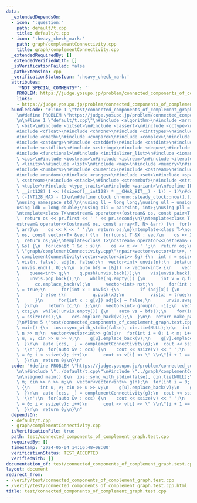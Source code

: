 ```yaml
---
data:
  _extendedDependsOn:
  - icon: ':question:'
    path: default/t.cpp
    title: default/t.cpp
  - icon: ':heavy_check_mark:'
    path: graph/complementConnectivity.cpp
    title: graph/complementConnectivity.cpp
  _extendedRequiredBy: []
  _extendedVerifiedWith: []
  _isVerificationFailed: false
  _pathExtension: cpp
  _verificationStatusIcon: ':heavy_check_mark:'
  attributes:
    '*NOT_SPECIAL_COMMENTS*': ''
    PROBLEM: https://judge.yosupo.jp/problem/connected_components_of_complement_graph
    links:
    - https://judge.yosupo.jp/problem/connected_components_of_complement_graph
  bundledCode: "#line 1 \"test/connected_components_of_complement_graph.test.cpp\"\
    \n#define PROBLEM \"https://judge.yosupo.jp/problem/connected_components_of_complement_graph\"\
    \n\n#line 1 \"default/t.cpp\"\n#include <algorithm>\n#include <array>\n#include\
    \ <bit>\n#include <bitset>\n#include <cassert>\n#include <cctype>\n#include <cfenv>\n\
    #include <cfloat>\n#include <chrono>\n#include <cinttypes>\n#include <climits>\n\
    #include <cmath>\n#include <compare>\n#include <complex>\n#include <concepts>\n\
    #include <cstdarg>\n#include <cstddef>\n#include <cstdint>\n#include <cstdio>\n\
    #include <cstdlib>\n#include <cstring>\n#include <deque>\n#include <fstream>\n\
    #include <functional>\n#include <initializer_list>\n#include <iomanip>\n#include\
    \ <ios>\n#include <iostream>\n#include <istream>\n#include <iterator>\n#include\
    \ <limits>\n#include <list>\n#include <map>\n#include <memory>\n#include <new>\n\
    #include <numbers>\n#include <numeric>\n#include <ostream>\n#include <queue>\n\
    #include <random>\n#include <ranges>\n#include <set>\n#include <span>\n#include\
    \ <sstream>\n#include <stack>\n#include <streambuf>\n#include <string>\n#include\
    \ <tuple>\n#include <type_traits>\n#include <variant>\n\n#define INT128_MAX (__int128)(((unsigned\
    \ __int128) 1 << ((sizeof(__int128) * __CHAR_BIT__) - 1)) - 1)\n#define INT128_MIN\
    \ (-INT128_MAX - 1)\n\n#define clock chrono::steady_clock::now().time_since_epoch().count()\n\
    \nusing namespace std;\n\nusing ll = long long;\nusing ull = unsigned long long;\n\
    using ldb = long double;\nusing pii = pair<int, int>;\nusing pll = pair<ll, ll>;\n\
    \ntemplate<class T>\nostream& operator<<(ostream& os, const pair<T, T> pr) {\n\
    \  return os << pr.first << ' ' << pr.second;\n}\ntemplate<class T, size_t N>\n\
    ostream& operator<<(ostream& os, const array<T, N> &arr) {\n  for(const T &X :\
    \ arr)\n    os << X << ' ';\n  return os;\n}\ntemplate<class T>\nostream& operator<<(ostream&\
    \ os, const vector<T> &vec) {\n  for(const T &X : vec)\n    os << X << ' ';\n\
    \  return os;\n}\ntemplate<class T>\nostream& operator<<(ostream& os, const set<T>\
    \ &s) {\n  for(const T &x : s)\n    os << x << ' ';\n  return os;\n}\n#line 1\
    \ \"graph/complementConnectivity.cpp\"\npair<vector<vector<int>>, vector<int>>\
    \ complementConnectivity(vector<vector<int>> &g) {\n  int n = ssize(g);\n  vector<bool>\
    \ vis(n, false), adj(n, false);\n  vector<int> unvis(n);\n  iota(unvis.begin(),\
    \ unvis.end(), 0);\n\n  auto bfs = [&]() -> vector<int> {\n    vector<int> cc;\n\
    \    queue<int> q;\n    q.push(unvis.back());\n    vis[unvis.back()] = true;\n\
    \    unvis.pop_back();\n    while(!q.empty()) {\n      int v = q.front(); q.pop();\n\
    \      cc.emplace_back(v);\n      vector<int> nxt;\n      for(int x : g[v]) adj[x]\
    \ = true;\n      for(int x : unvis) {\n        if (adj[x]) {\n          nxt.emplace_back(x);\n\
    \        } else {\n          q.push(x);\n          vis[x] = true;\n        }\n\
    \      }\n      for(int x : g[v]) adj[x] = false;\n      unvis.swap(nxt);\n  \
    \  }\n\n    return cc;\n  };\n\n  vector<int> group(n, -1);\n  vector<vector<int>>\
    \ ccs;\n  while(!unvis.empty()) {\n    auto vs = bfs();\n    for(int x : vs) group[x]\
    \ = ssize(ccs);\n    ccs.emplace_back(vs);\n  }\n\n  return make_pair(ccs, group);\n\
    }\n#line 5 \"test/connected_components_of_complement_graph.test.cpp\"\n\nsigned\
    \ main() {\n  ios::sync_with_stdio(false), cin.tie(NULL);\n\n  int n, m; cin >>\
    \ n >> m;\n  vector<vector<int>> g(n);\n  for(int i = 0; i < m; i++) {\n    int\
    \ u, v; cin >> u >> v;\n    g[u].emplace_back(v);\n    g[v].emplace_back(u);\n\
    \  }\n\n  auto [ccs, _] = complementConnectivity(g);\n  cout << ssize(ccs) <<\
    \ '\\n';\n  for(auto &v : ccs) {\n    cout << ssize(v) << ' ';\n    for(int i\
    \ = 0; i < ssize(v); i++)\n      cout << v[i] << \" \\n\"[i + 1 == ssize(v)];\n\
    \  }\n\n  return 0;\n}\n"
  code: "#define PROBLEM \"https://judge.yosupo.jp/problem/connected_components_of_complement_graph\"\
    \n\n#include \"../default/t.cpp\"\n#include \"../graph/complementConnectivity.cpp\"\
    \n\nsigned main() {\n  ios::sync_with_stdio(false), cin.tie(NULL);\n\n  int n,\
    \ m; cin >> n >> m;\n  vector<vector<int>> g(n);\n  for(int i = 0; i < m; i++)\
    \ {\n    int u, v; cin >> u >> v;\n    g[u].emplace_back(v);\n    g[v].emplace_back(u);\n\
    \  }\n\n  auto [ccs, _] = complementConnectivity(g);\n  cout << ssize(ccs) <<\
    \ '\\n';\n  for(auto &v : ccs) {\n    cout << ssize(v) << ' ';\n    for(int i\
    \ = 0; i < ssize(v); i++)\n      cout << v[i] << \" \\n\"[i + 1 == ssize(v)];\n\
    \  }\n\n  return 0;\n}\n"
  dependsOn:
  - default/t.cpp
  - graph/complementConnectivity.cpp
  isVerificationFile: true
  path: test/connected_components_of_complement_graph.test.cpp
  requiredBy: []
  timestamp: '2024-05-04 14:16:48+08:00'
  verificationStatus: TEST_ACCEPTED
  verifiedWith: []
documentation_of: test/connected_components_of_complement_graph.test.cpp
layout: document
redirect_from:
- /verify/test/connected_components_of_complement_graph.test.cpp
- /verify/test/connected_components_of_complement_graph.test.cpp.html
title: test/connected_components_of_complement_graph.test.cpp
---
```

